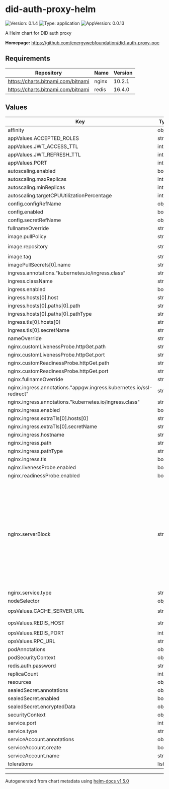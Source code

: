 # did-auth-proxy-helm

![Version: 0.1.4](https://img.shields.io/badge/Version-0.1.4-informational?style=flat-square) ![Type: application](https://img.shields.io/badge/Type-application-informational?style=flat-square) ![AppVersion: 0.0.13](https://img.shields.io/badge/AppVersion-0.0.13-informational?style=flat-square)

A Helm chart for DID auth proxy

**Homepage:** <https://github.com/energywebfoundation/did-auth-proxy-poc>

## Requirements

| Repository | Name | Version |
|------------|------|---------|
| https://charts.bitnami.com/bitnami | nginx | 10.2.1 |
| https://charts.bitnami.com/bitnami | redis | 16.4.0 |

## Values

| Key | Type | Default | Description |
|-----|------|---------|-------------|
| affinity | object | `{}` |  |
| appValues.ACCEPTED_ROLES | string | `"didauthtest.roles.didauthkamil.iam.ewc"` |  |
| appValues.JWT_ACCESS_TTL | int | `3600` |  |
| appValues.JWT_REFRESH_TTL | int | `86400` |  |
| appValues.PORT | int | `80` |  |
| autoscaling.enabled | bool | `false` |  |
| autoscaling.maxReplicas | int | `100` |  |
| autoscaling.minReplicas | int | `1` |  |
| autoscaling.targetCPUUtilizationPercentage | int | `80` |  |
| config.configRefName | object | `{}` |  |
| config.enabled | bool | `false` |  |
| config.secretRefName | object | `{}` |  |
| fullnameOverride | string | `"did-auth-proxy-helm"` |  |
| image.pullPolicy | string | `"IfNotPresent"` |  |
| image.repository | string | `"098061033856.dkr.ecr.us-west-2.amazonaws.com/did-auth-proxy"` |  |
| image.tag | string | `"latest"` |  |
| imagePullSecrets[0].name | string | `"regcred"` |  |
| ingress.annotations."kubernetes.io/ingress.class" | string | `"nginx"` |  |
| ingress.className | string | `""` |  |
| ingress.enabled | bool | `false` |  |
| ingress.hosts[0].host | string | `"did-auth-proxy-sandbox.energyweb.org"` |  |
| ingress.hosts[0].paths[0].path | string | `"/"` |  |
| ingress.hosts[0].paths[0].pathType | string | `"Prefix"` |  |
| ingress.tls[0].hosts[0] | string | `"did-auth-proxy-sandbox.energyweb.org"` |  |
| ingress.tls[0].secretName | string | `"did-auth-proxy-secret"` |  |
| nameOverride | string | `"did-auth-proxy-helm"` |  |
| nginx.customLivenessProbe.httpGet.path | string | `"/auth"` |  |
| nginx.customLivenessProbe.httpGet.port | string | `"http"` |  |
| nginx.customReadinessProbe.httpGet.path | string | `"/auth"` |  |
| nginx.customReadinessProbe.httpGet.port | string | `"http"` |  |
| nginx.fullnameOverride | string | `"did-auth-proxy-nginx"` |  |
| nginx.ingress.annotations."appgw.ingress.kubernetes.io/ssl-redirect" | string | `"true"` |  |
| nginx.ingress.annotations."kubernetes.io/ingress.class" | string | `"azure/application-gateway"` |  |
| nginx.ingress.enabled | bool | `false` |  |
| nginx.ingress.extraTls[0].hosts[0] | string | `"ddhub-dev.energyweb.org"` |  |
| nginx.ingress.extraTls[0].secretName | string | `"dsb-tls-secret"` |  |
| nginx.ingress.hostname | string | `"ddhub-dev.energyweb.org"` |  |
| nginx.ingress.path | string | `"/"` |  |
| nginx.ingress.pathType | string | `"Prefix"` |  |
| nginx.ingress.tls | bool | `false` |  |
| nginx.livenessProbe.enabled | bool | `false` |  |
| nginx.readinessProbe.enabled | bool | `false` |  |
| nginx.serverBlock | string | `"server {\n  listen 0.0.0.0:8080;\n  server_name  _;\n  location ~ ^/(backend-docs|backend-health) {\n      proxy_pass http://backend-server.namespace.svc.cluster.local;\n  }\n  location ~ ^/auth {\n      proxy_pass http://did-auth-proxy-helm.namespace.svc.cluster.local;\n  }\n  location ~ / {\n      auth_request /token_introspection;\n      proxy_pass http://backend-server.namespace.svc.cluster.local;\n  }\n  location = /token_introspection {\n        internal;\n        proxy_method      GET;\n        proxy_set_header  Authorization \"$http_authorization\";\n        proxy_set_header  Content-Length \"\";\n        proxy_pass        http://did-auth-proxy-helm.namespace.svc.cluster.local/auth/token-introspection;\n  }\n}"` |  |
| nginx.service.type | string | `"ClusterIP"` |  |
| nodeSelector | object | `{}` |  |
| opsValues.CACHE_SERVER_URL | string | `"https://identitycache-dev.energyweb.org/v1"` |  |
| opsValues.REDIS_HOST | string | `"did-auth-proxy-helm-redis-master.did.svc.cluster.local"` |  |
| opsValues.REDIS_PORT | int | `6379` |  |
| opsValues.RPC_URL | string | `"https://volta-rpc.energyweb.org/"` |  |
| podAnnotations | object | `{}` |  |
| podSecurityContext | object | `{}` |  |
| redis.auth.password | string | `"redis"` |  |
| replicaCount | int | `1` |  |
| resources | object | `{}` |  |
| sealedSecret.annotations | object | `{}` |  |
| sealedSecret.enabled | bool | `false` |  |
| sealedSecret.encryptedData | object | `{}` |  |
| securityContext | object | `{}` |  |
| service.port | int | `80` |  |
| service.type | string | `"ClusterIP"` |  |
| serviceAccount.annotations | object | `{}` |  |
| serviceAccount.create | bool | `true` |  |
| serviceAccount.name | string | `""` |  |
| tolerations | list | `[]` |  |

----------------------------------------------
Autogenerated from chart metadata using [helm-docs v1.5.0](https://github.com/norwoodj/helm-docs/releases/v1.5.0)
